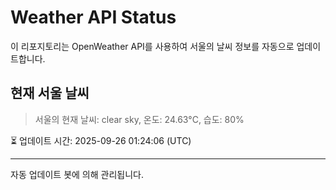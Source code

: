
# Weather API Status

이 리포지토리는 OpenWeather API를 사용하여 서울의 날씨 정보를 자동으로 업데이트합니다.

## 현재 서울 날씨
> 서울의 현재 날씨: clear sky, 온도: 24.63°C, 습도: 80%

⏳ 업데이트 시간: 2025-09-26 01:24:06 (UTC)

---
자동 업데이트 봇에 의해 관리됩니다.
